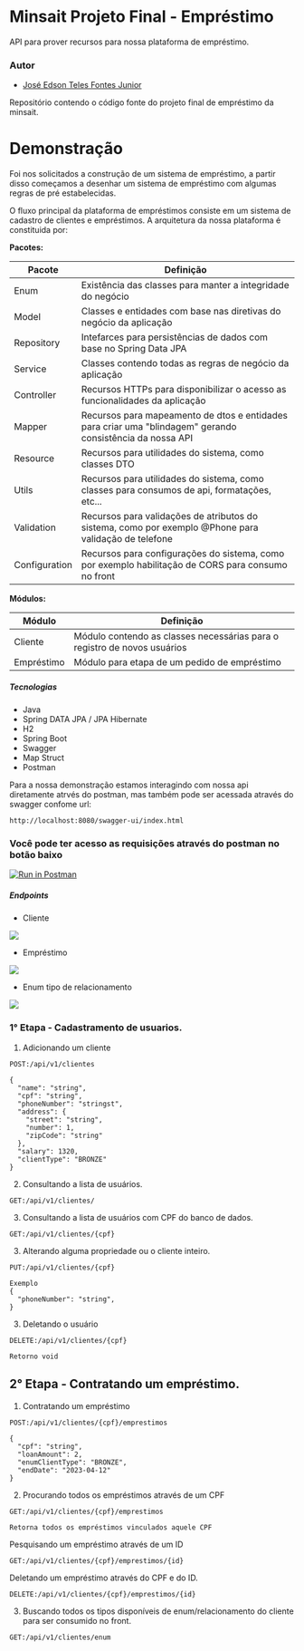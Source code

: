 # Minsait Projeto Final - Empréstimo
API para prover recursos para nossa plataforma de empréstimo.

### Autor

- [José Edson Teles Fontes Junior](https://www.linkedin.com/in/edsontelesfontes/)

Repositório contendo o código fonte do projeto final de empréstimo da minsait.

# Demonstração

Foi nos solicitados a construção de um sistema de empréstimo, a partir disso começamos a desenhar um sistema de empréstimo com algumas regras de pré estabelecidas.

O fluxo principal da plataforma de empréstimos consiste em um sistema de cadastro de clientes e empréstimos.
A arquitetura da nossa plataforma é constituida por:

**Pacotes:**

| Pacote     | Definição                                                                                                 |
|------------|-----------------------------------------------------------------------------------------------------------|
| Enum       | Existência das classes para manter a integridade do negócio                                               |
| Model      | Classes e entidades com base nas diretivas do negócio da aplicação                                        |
| Repository | Intefarces para persistências de dados com base no Spring Data JPA                                        |
| Service    | Classes contendo todas as regras de negócio da aplicação                                                  |
| Controller | Recursos HTTPs para disponibilizar o acesso as funcionalidades da aplicação                               |
| Mapper     | Recursos para mapeamento de dtos e entidades para criar uma "blindagem" gerando consistência da nossa API |
| Resource      | Recursos para utilidades do sistema, como classes DTO               |
| Utils      | Recursos para utilidades do sistema, como classes para consumos de api, formatações, etc...               |
| Validation | Recursos para validações de atributos do sistema, como por exemplo @Phone para validação de telefone   |
| Configuration | Recursos para configurações do sistema, como por exemplo habilitação de CORS para consumo no front     |


**Módulos:**

| Módulo     | Definição                                                                                 |
|------------|-------------------------------------------------------------------------------------------|
| Cliente    | Módulo contendo as classes necessárias para o registro de novos usuários                  |
| Empréstimo | Módulo para etapa de um pedido de empréstimo                                            |


##### Tecnologias

* Java
* Spring DATA JPA / JPA Hibernate
* H2
* Spring Boot
* Swagger
* Map Struct
* Postman


Para a nossa demonstração estamos interagindo com nossa api diretamente atrvés do postman, mas também pode ser acessada através do swagger confome url:
```
http://localhost:8080/swagger-ui/index.html
```
### Você pode ter acesso as requisições através do postman no botão baixo
[![Run in Postman](https://run.pstmn.io/button.svg)](https://app.getpostman.com/run-collection/26875423-643b5d8c-b374-432a-92c9-36ac50a8059e?action=collection%2Ffork&collection-url=entityId%3D26875423-643b5d8c-b374-432a-92c9-36ac50a8059e%26entityType%3Dcollection%26workspaceId%3Db2d70d72-c200-4ed8-8639-4a2257531b4d)


##### Endpoints
* Cliente

<img src= "https://imgur.com/L4n9Lnm.png">

* Empréstimo
<img src = "https://imgur.com/ztE4wyF.png">

* Enum tipo de relacionamento 
<img src = "https://imgur.com/hWjB2z5.png">

### 1° Etapa - Cadastramento de usuarios.

1. Adicionando um cliente

```
POST:/api/v1/clientes
```
```
{
  "name": "string",
  "cpf": "string",
  "phoneNumber": "stringst",
  "address": {
    "street": "string",
    "number": 1,
    "zipCode": "string"
  },
  "salary": 1320,
  "clientType": "BRONZE"
}
```
2. Consultando a lista de usuários.
```
GET:/api/v1/clientes/
```

3. Consultando a lista de usuários com CPF do banco de dados.
```
GET:/api/v1/clientes/{cpf}
```
3. Alterando alguma propriedade ou o cliente inteiro.
```
PUT:/api/v1/clientes/{cpf}
```
```
Exemplo
{
  "phoneNumber": "string",
}
```

3. Deletando o usuário
```
DELETE:/api/v1/clientes/{cpf}
```
```
Retorno void
```
## 2° Etapa - Contratando um empréstimo.

1. Contratando um empréstimo
```
POST:/api/v1/clientes/{cpf}/emprestimos
```
```
{
  "cpf": "string",
  "loanAmount": 2,
  "enumClientType": "BRONZE",
  "endDate": "2023-04-12"
}
```
2. Procurando todos os empréstimos através de um CPF
```
GET:/api/v1/clientes/{cpf}/emprestimos
```
```
Retorna todos os empréstimos vinculados aquele CPF
```
Pesquisando um empréstimo através de um ID
```
GET:/api/v1/clientes/{cpf}/emprestimos/{id}
```

Deletando um empréstimo através do CPF e do ID.
```
DELETE:/api/v1/clientes/{cpf}/emprestimos/{id}
```

3. Buscando todos os tipos disponíveis de enum/relacionamento do cliente para ser consumido no front.
```
GET:/api/v1/clientes/enum
```